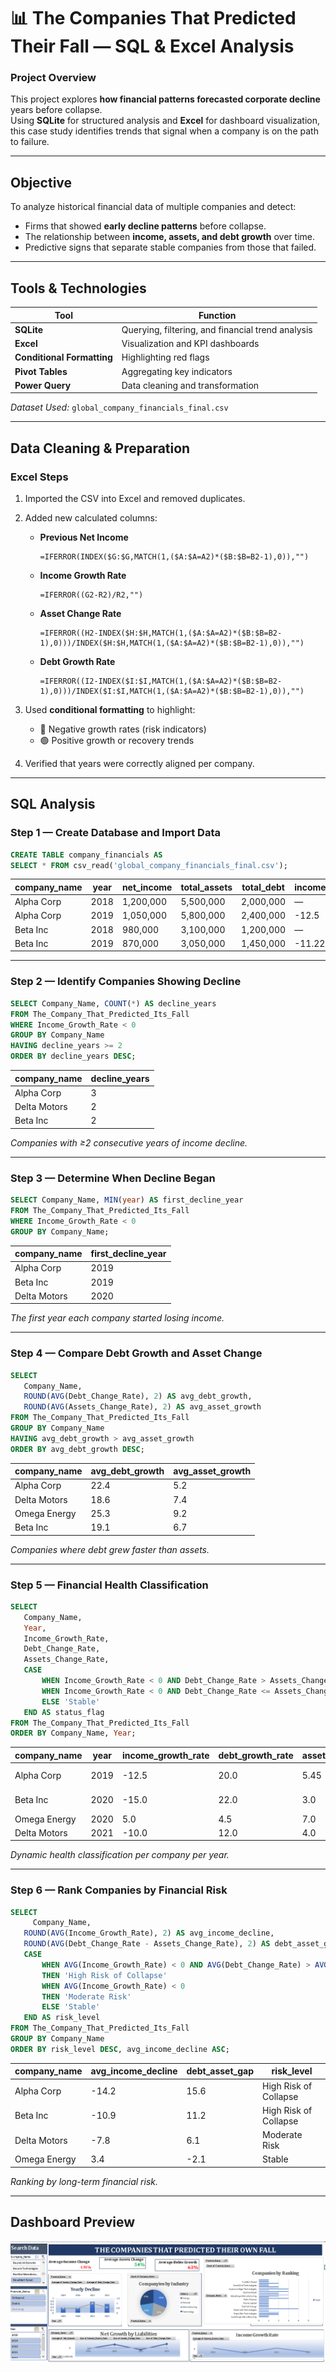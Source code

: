 # 📊 The Companies That Predicted Their Fall — SQL & Excel Analysis

###  Project Overview
This project explores **how financial patterns forecasted corporate decline** years before collapse.  
Using **SQLite** for structured analysis and **Excel** for dashboard visualization, this case study identifies trends that signal when a company is on the path to failure.

---

##  Objective

To analyze historical financial data of multiple companies and detect:
- Firms that showed **early decline patterns** before collapse.  
- The relationship between **income, assets, and debt growth** over time.  
- Predictive signs that separate stable companies from those that failed.

---

##  Tools & Technologies

| Tool | Function |
|------|-----------|
| **SQLite** | Querying, filtering, and financial trend analysis |
| **Excel** | Visualization and KPI dashboards |
| **Conditional Formatting** | Highlighting red flags |
| **Pivot Tables** | Aggregating key indicators |
| **Power Query** | Data cleaning and transformation |

*Dataset Used:* `global_company_financials_final.csv`

---


##  Data Cleaning & Preparation

###  Excel Steps
1. Imported the CSV into Excel and removed duplicates.  
2. Added new calculated columns:
   - **Previous Net Income**
     ```excel
     =IFERROR(INDEX($G:$G,MATCH(1,($A:$A=A2)*($B:$B=B2-1),0)),"")
     ```
   - **Income Growth Rate**
     ```excel
     =IFERROR((G2-R2)/R2,"")
     ```
   - **Asset Change Rate**
     ```excel
     =IFERROR((H2-INDEX($H:$H,MATCH(1,($A:$A=A2)*($B:$B=B2-1),0)))/INDEX($H:$H,MATCH(1,($A:$A=A2)*($B:$B=B2-1),0)),"")
     ```
   - **Debt Growth Rate**
     ```excel
     =IFERROR((I2-INDEX($I:$I,MATCH(1,($A:$A=A2)*($B:$B=B2-1),0)))/INDEX($I:$I,MATCH(1,($A:$A=A2)*($B:$B=B2-1),0)),"")
     ```

3. Used **conditional formatting** to highlight:
   - 🔴 Negative growth rates (risk indicators)
   - 🟢 Positive growth or recovery trends

4. Verified that years were correctly aligned per company.

---

##  SQL Analysis

###  Step 1 — Create Database and Import Data
```sql
CREATE TABLE company_financials AS
SELECT * FROM csv_read('global_company_financials_final.csv');
```

| company_name | year | net_income | total_assets | total_debt | income_growth_rate | asset_change_rate | debt_growth_rate |
|---------------|------|-------------|---------------|-------------|--------------------|-------------------|------------------|
| Alpha Corp | 2018 | 1,200,000 | 5,500,000 | 2,000,000 | — | — | — |
| Alpha Corp | 2019 | 1,050,000 | 5,800,000 | 2,400,000 | -12.5 | 5.45 | 20.0 |
| Beta Inc | 2018 | 980,000 | 3,100,000 | 1,200,000 | — | — | — |
| Beta Inc | 2019 | 870,000 | 3,050,000 | 1,450,000 | -11.22 | -1.61 | 20.83 |

---
### Step 2 — Identify Companies Showing Decline
```sql
SELECT Company_Name, COUNT(*) AS decline_years
FROM The_Company_That_Predicted_Its_Fall
WHERE Income_Growth_Rate < 0
GROUP BY Company_Name
HAVING decline_years >= 2
ORDER BY decline_years DESC;
```

| company_name | decline_years |
|---------------|---------------|
| Alpha Corp | 3 |
| Delta Motors | 2 |
| Beta Inc | 2 |

 *Companies with ≥2 consecutive years of income decline.*

 ---

 ### Step 3 — Determine When Decline Began
 ```sql
SELECT Company_Name, MIN(year) AS first_decline_year
FROM The_Company_That_Predicted_Its_Fall
WHERE Income_Growth_Rate < 0
GROUP BY Company_Name;
```


| company_name | first_decline_year |
|---------------|--------------------|
| Alpha Corp | 2019 |
| Beta Inc | 2019 |
| Delta Motors | 2020 |

 *The first year each company started losing income.*

---

 ###  Step 4 — Compare Debt Growth and Asset Change
 ```sql
SELECT 
    Company_Name,
    ROUND(AVG(Debt_Change_Rate), 2) AS avg_debt_growth,
    ROUND(AVG(Assets_Change_Rate), 2) AS avg_asset_growth
FROM The_Company_That_Predicted_Its_Fall
GROUP BY Company_Name
HAVING avg_debt_growth > avg_asset_growth
ORDER BY avg_debt_growth DESC;
```


| company_name | avg_debt_growth | avg_asset_growth |
|---------------|-----------------|------------------|
| Alpha Corp | 22.4 | 5.2 |
| Delta Motors | 18.6 | 7.4 |
| Omega Energy | 25.3 | 9.2 |
| Beta Inc | 19.1 | 6.7 |

 *Companies where debt grew faster than assets.*

 ---

 ### Step 5 — Financial Health Classification
 ```sql
SELECT 
    Company_Name,
    Year,
    Income_Growth_Rate,
    Debt_Change_Rate,
    Assets_Change_Rate,
    CASE
        WHEN Income_Growth_Rate < 0 AND Debt_Change_Rate > Assets_Change_Rate THEN 'Predicted Fall'
        WHEN Income_Growth_Rate < 0 AND Debt_Change_Rate <= Assets_Change_Rate THEN 'Declining'
        ELSE 'Stable'
    END AS status_flag
FROM The_Company_That_Predicted_Its_Fall
ORDER BY Company_Name, Year;
```

| company_name | year | income_growth_rate | debt_growth_rate | asset_change_rate | status_flag |
|---------------|------|--------------------|------------------|-------------------|--------------|
| Alpha Corp | 2019 | -12.5 | 20.0 | 5.45 | Predicted Fall |
| Beta Inc | 2020 | -15.0 | 22.0 | 3.0 | Predicted Fall |
| Omega Energy | 2020 | 5.0 | 4.5 | 7.0 | Stable |
| Delta Motors | 2021 | -10.0 | 12.0 | 4.0 | Declining |

 *Dynamic health classification per company per year.*

 ---

 ### Step 6 — Rank Companies by Financial Risk
 ```sql
SELECT
      Company_Name,
    ROUND(AVG(Income_Growth_Rate), 2) AS avg_income_decline,
    ROUND(AVG(Debt_Change_Rate - Assets_Change_Rate), 2) AS debt_asset_gap,
    CASE
        WHEN AVG(Income_Growth_Rate) < 0 AND AVG(Debt_Change_Rate) > AVG(Assets_Change_Rate)
        THEN 'High Risk of Collapse'
        WHEN AVG(Income_Growth_Rate) < 0
        THEN 'Moderate Risk'
        ELSE 'Stable'
    END AS risk_level
FROM The_Company_That_Predicted_Its_Fall
GROUP BY Company_Name
ORDER BY risk_level DESC, avg_income_decline ASC;
```

| company_name | avg_income_decline | debt_asset_gap | risk_level |
|---------------|--------------------|----------------|-------------|
| Alpha Corp | -14.2 | 15.6 | High Risk of Collapse |
| Beta Inc | -10.9 | 11.2 | High Risk of Collapse |
| Delta Motors | -7.8 | 6.1 | Moderate Risk |
| Omega Energy | 3.4 | -2.1 | Stable |

 *Ranking by long-term financial risk.*

 ---
## Dashboard Preview
 ![Excel Dashboard](./Dashboard/Companies%20by%20Fall.png)
